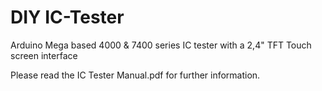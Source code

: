 # DIY IC-Tester
Arduino Mega based 4000 &amp; 7400 series IC tester with a 2,4" TFT Touch screen interface

Please read the IC Tester Manual.pdf for further information.
